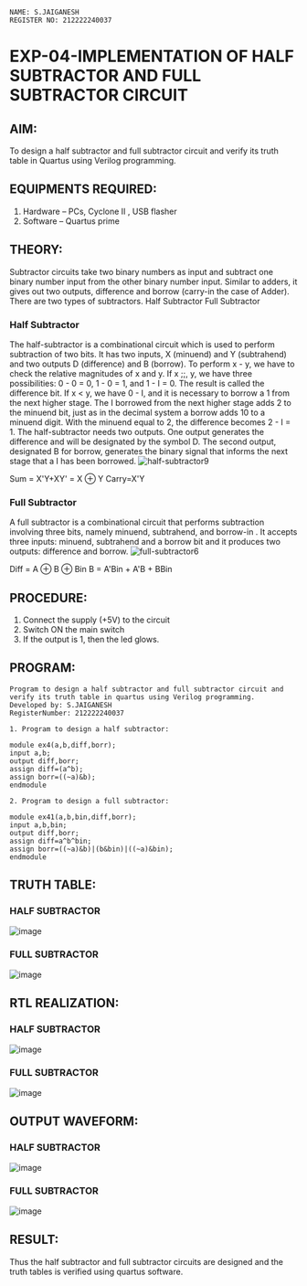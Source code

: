 ```
NAME: S.JAIGANESH
REGISTER NO: 212222240037
```
# EXP-04-IMPLEMENTATION OF HALF SUBTRACTOR AND FULL SUBTRACTOR CIRCUIT

## AIM:
To design a half subtractor and full subtractor circuit and verify its truth table in Quartus using Verilog programming.

## EQUIPMENTS REQUIRED:
1. Hardware – PCs, Cyclone II , USB flasher
2. Software – Quartus prime
 
## THEORY:
Subtractor circuits take two binary numbers as input and subtract one binary number input from the other binary number input. Similar to adders, it gives out two outputs, difference and borrow (carry-in the case of Adder). There are two types of subtractors.
Half Subtractor Full Subtractor
### Half Subtractor
The half-subtractor is a combinational circuit which is used to perform subtraction of two bits. It has two inputs, X (minuend) and Y (subtrahend) and two outputs D (difference) and B (borrow). To perform x - y, we have to check the relative magnitudes of x and y. If x ;;, y, we have three possibilities: 0 - 0 = 0, 1 - 0 = 1, and 1 - I = 0. The result is called the difference bit. If x < y, we have 0 - I, and it is necessary to borrow a 1 from the next higher stage. The I borrowed from the next higher stage adds 2 to the minuend bit, just as in the decimal system a borrow adds 10 to a minuend digit. With the minuend equal to 2, the difference becomes 2 - I = 1. The half-subtractor needs two outputs. One output generates the difference and will be designated by the symbol D. The second output, designated B for borrow, generates the binary signal that informs the next stage that a I has been borrowed.
![half-subtractor9](https://user-images.githubusercontent.com/36288975/166112538-58c3bc7c-ee5d-4e6a-ac8d-8e8328efe27a.png)


Sum = X'Y+XY' = X ⊕ Y
Carry=X'Y

### Full Subtractor
A full subtractor is a combinational circuit that performs subtraction involving three bits, namely minuend, subtrahend, and borrow-in . It accepts three inputs: minuend, subtrahend and a borrow bit and it produces two outputs: difference and borrow. 
![full-subtractor6](https://user-images.githubusercontent.com/36288975/166112541-24c68359-3de8-4674-ae22-8272ffc385ed.png)


Diff = A ⊕ B ⊕ Bin B = A'Bin + A'B + BBin

## PROCEDURE:
1. Connect the supply (+5V) to the circuit
2. Switch ON the main switch
3. If the output is 1, then the led glows.



## PROGRAM:
```
Program to design a half subtractor and full subtractor circuit and verify its truth table in quartus using Verilog programming.
Developed by: S.JAIGANESH
RegisterNumber: 212222240037

1. Program to design a half subtractor:

module ex4(a,b,diff,borr);
input a,b;
output diff,borr;
assign diff=(a^b);
assign borr=((~a)&b);
endmodule 

2. Program to design a full subtractor:

module ex41(a,b,bin,diff,borr);
input a,b,bin;
output diff,borr;
assign diff=a^b^bin;
assign borr=((~a)&b)|(b&bin)|((~a)&bin);
endmodule 
```

## TRUTH TABLE:
### HALF SUBTRACTOR
![image](https://github.com/Jaiganesh235/Experiment--04-Half-Subtractor-and-Full-subtractor/assets/118657189/ff3bf8aa-be1d-4bc0-aeba-dbfb48b15787)


### FULL SUBTRACTOR
![image](https://github.com/Jaiganesh235/Experiment--04-Half-Subtractor-and-Full-subtractor/assets/118657189/6308e249-bf33-4446-a3fb-743f4fa45410)


## RTL REALIZATION:
### HALF SUBTRACTOR
![image](https://github.com/Jaiganesh235/Experiment--04-Half-Subtractor-and-Full-subtractor/assets/118657189/895e7f9d-d8bb-49d8-ba6a-c107f3c89115)

### FULL SUBTRACTOR
![image](https://github.com/Jaiganesh235/Experiment--04-Half-Subtractor-and-Full-subtractor/assets/118657189/51bf96e2-c127-4392-b9aa-4f802622f27a)


## OUTPUT WAVEFORM:
### HALF SUBTRACTOR
![image](https://github.com/Jaiganesh235/Experiment--04-Half-Subtractor-and-Full-subtractor/assets/118657189/0bff9ecc-05a8-4553-9fbc-c6cb7fff99dd)

### FULL SUBTRACTOR
![image](https://github.com/Jaiganesh235/Experiment--04-Half-Subtractor-and-Full-subtractor/assets/118657189/d3b3213a-27e0-49f3-9a55-be7d65b9f57e)

## RESULT:
Thus the half subtractor and full subtractor circuits are designed and the truth tables is verified using quartus software.
